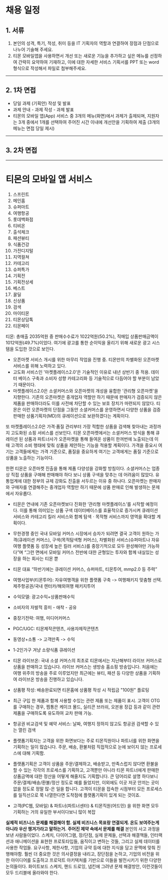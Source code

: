 # 채용 일정

## 1. 서류

1. 본인의 성격, 특기, 적성, 취미 등을 IT 기획자의 역할과 연결하여 장점과 단점으로 나누어 기술해 주세요.
2. 티몬 모바일앱을 사용하면서 개선 또는 새로운 기능을 추가하고 싶은 메뉴를 선정하여 간략히 요약하여 기재하고, 이에 대한 자세한 서비스 기획서를 PPT 또는 word 형식으로 작성해서 파일로 첨부해주세요.

---

## 2. 1차 면접

* 당일 과제 (기획안) 작성 및 발표
* 과제 안내 - 과제 작성 - 과제 발표
* 티몬의 모바일 앱(App) 서비스 중 3개의 메뉴(화면)에서 과제가 출제되며, 지원자는 3개 중에서 1개를 선택하여 주어진 시간 이내에 개선안을 기획하여 제출 (3개의 메뉴는 면접 당일 제시)

---

## 3. 2차 면접



---


# 티몬의 모바일 앱 서비스

1. 스프린트
2. 메인홈
3. 슈퍼마트
4. 여행항공
5. 롯데백화점
6. 티비온
7. 출석체크
8. 패션뷰티
9. 식품건강
10. 가전디지털
11. 지역컬쳐
12. 카테고리
13. 슈퍼특가
14. 기획전
15. 기획전상세
16. 베스트
17. 꿀딜
18. 신상품
19. 검색
20. 마이티몬
21. 티몬상담톡
22. 티몬페이




티몬: 총매출 2035억원 중 판매수수료가 1022억원(50.2%), 직매입 상품판매금액이 1012억원(49.7%)이었다. 여기에 광고를 통한 순이익을 올리기 위해 새로운 광고 시스템을 도입한 것으로 보인다.

- 오픈마켓 서비스 개시를 위한 마무리 작업을 진행 중. 티몬만의 차별화된 오픈마켓 서비스를 위해 노력하고 있다.
- 고도화 서비스인 '마켓플레이스2.0'은 기술적인 이유로 내년 상반기 중 적용. 데이터 베이스 구축과 소비자 성향 카테고리화 등 기술적으로 다듬어야 할 부분이 남았기 때문이다.
- 마켓플레이스2.0은 소셜커머스와 오픈마켓의 개성을 융합한 '관리형 오픈마켓'을 지향한다. 기존의 오픈마켓은 중개업자 역할만 하기 때문에 판매자가 검증되지 않은 제품을 판매하더라도 이를 사전에 차단할 수 있는 보호 장치가 마련되지 않았다. 티몬은 이런 오픈마켓의 단점을 그동안 소셜커머스를 운영하면서 다양한 상품을 검증 판매한 상품기획자(MD)의 큐레이션으로 보완하겠다는 계획이다.

또 마켓플레이스2.0은 가격·품질 관리부터 가장 적합한 상품을 검색해 찾아내는 과정까지 고도화된 쇼핑 서비스를 선보인다. 티몬 오픈마켓에서는 소셜커머스 방식을 통해 큐레이션 된 상품과 파트너사가 오픈마켓을 통해 들여온 상품이 한꺼번에 노출되는데 이 때 고객의 소비 행태에 맞춰 상품을 제안하는 기능을 적용할 계획이다. 가격을 중요시 여기는 고객들에게는 가격 기준으로, 품질을 중요하게 여기는 고객에게는 품질 기준으로 상품을 노출하는 기능이다.

한편 티몬은 오픈마켓 진출을 통해 제품 다양성을 강화할 방침이다. 소셜커머스는 업종 상 직접 상품을 구매해 판매해야 하다 보니 상품 구색을 맞추는 데 어려움이 많았다. 유통업계에 대한 정부의 규제 강화도 진출을 서두르는 이유 중 하나다. 오픈마켓는 판매자와 구매자를 연결해주는 중개업자 역할만 하기 때문에 상품 판매로 인해 발생하는 문제에서 자유롭다.

- 티몬은 연내에 기존 오픈마켓보다 진화한 ‘관리형 마켓플레이스’를 시작할 예정이다. 이를 통해 의미있는 상품 구색 데이터베이스를 효율적으로 증가시켜 큐레이션 서비스와 카테고리 킬러 서비스와 함께 탐색ㆍ목적형 서비스까지 영역을 확대할 계획이다.

- 무한경쟁 중인 국내 모바일 커머스 시장에서 승자가 되려면 결국 고객이 원하는 가격(큐레이션 커머스), 구색(목적탐색형 커머스), 차별화된 서비스(슈퍼마트나 자유여행 플랫폼 등 성장세 높은 킬러 서비스)를 중장기적으로 모두 완성해야만 가능하다”며 “그런 면에서 모바일 커머스 전반에 대한 균형있는 투자와 함께 내실있는 성장을 하는 회사는 티몬 뿐

- 티몬 대표 “하반기에는 큐레이션 커머스, 슈퍼마트, 티몬투어, mmp2.0 등 주력”

- 여행사업부(티몬투어): 자유여행객을 위한 플랫폼 구축
-> 여행패키지 맞춤형 선택.
제주항공권/국내 렌터카/해외여행 패키지투어

- 수익모델: 광고수익+상품판매수익
- 소비자의 자발적 흥미 - 애착 - 공유
- 중장기전략: 여행, 미디어커머스
- PGC/UGC: 티몬제작콘텐츠, 사용자제작콘텐츠
- 동영상+소통 -> 고객만족 -> 수익
- 1-2인가구 겨냥 소량식품 큐레이션

- 티몬 라이브온: 국내 소셜 커머스의 최초로 티몬에서는 지난해부터 라이브 커머스로 상품을 판매하고 있습니다. 라이브 커머스는 생방송 홈쇼핑 방송입니다. 처음에는 여행 위주의 방송을 주로 이루었지만 최근에는 뷰티, 패션 등 다양한 상품을 기획하여 라이브온 방송을 진행하고 있습니다.

- 상품평 작성: 배송완료되면 티몬홈에 상품평 작성 시 적립금 "100원" 플로팅

-  최근 구입 한 제품과 함께 사용할 수있는 관련 제품 또는 제품이 표시. 고객이 OTG를 구매하는 경우, 찜통은 케이크 몰드, 실리콘 브러쉬, 오븐용 장갑 등과 같이 관련 제품을 구매하도록 유도하여 교차 판매 가능.

- 항공권 비교검색 및 예약 서비스: 날짜, 여행지 정하지 않고도 항공권 검색할 수 있는 열린 검색

- 플랫폼기획자는 고객을 위한 화면보다는 주로 티몬직원이나 파트너를 위한 화면을 기획하는 일이 많습니다. 주문, 배송, 환불처럼 직접적으로 눈에 보이지 않는 프로세스에 대해 기획함.

- 플랫폼기획은 고객이 상품을 주문/결제하고, 배송받고, 만족스럽지 않다면 환불을 할 수 있는 각각의 프로세스를 기획하고, 고객뿐만 아니라 티몬 파트너에게 판매한 상품금액에 대한 정산을 어떻게 해줄지도 기획합니다. 큰 덩어리로 설명 하다보니 주문/결제/배송/환불/정산 정도로 예를 들었지만, 이외에도 이곳 저곳 안끼는 곳이 없을 정도로 정말 많-은 일을 합니다. 고객이 티몬을 접속한 시점부터 모든 프로세스를 일직선으로 쭉 나열한다면 도착점에 플랫폼기획이 있게 되는 것이죠.

- 고객(PC웹, 모바일) & 파트너(파트너센터) & 티몬직원(어드민) 을 위한 화면 모두 기획하는 거의 유일한 부서이다보니 많이 복잡


**실제적 비즈니스 문제를 해결해야 함. 실제 비즈니스 목표랑 연결되게. 온도 보여주는게 아니라 우산 챙겨가라고 말하는거.**
**주어진 제약 속에서 문제를 해결**
본인의 사고 과정을 보낸 사람들이었다. 스케치, 다이어그램, 장/단점, 실제 문제들, 선택과 해결책들, 인터랙션과 애니메이션을 표현한 프로토타입들, 움직이고 변하는 것들, 그리고 실제 데이터를 사용한 작업들.
요구사항, 제한사항, 기업의 규약 등에 대한 지식을 담고 문맥에 맞춰 진행해야함.
훨씬 더 중요한 것은 의사결정을 내리고, 장단점을 논하고, 기업의 비전을 위한 아이디어를 도출하고 프로덕트 아키텍처를 기반으로 이들을 발전시키기 위한 다양한 논의들이다. 화이트보드 스케치, 핸드 드로잉, 냅킨에 그려낸 문제 해결방안, 이런것들이 모두 드리블에 올라와야 한다.
